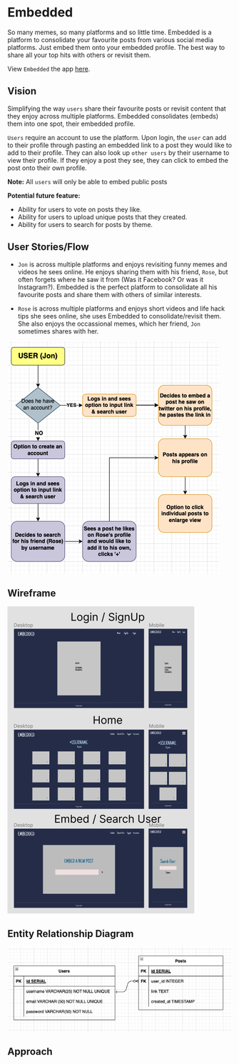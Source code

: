 # Embedded

So many memes, so many platforms and so little time. Embedded is a platform to consolidate your favourite posts from various social media platforms. Just embed them onto your embedded profile. The best way to share all your top hits with others or revisit them.

View `Embedded` the app [here](https://embedded-the-app.herokuapp.com/).

## Vision

Simplifying the way `users` share their favourite posts or revisit content that they enjoy across multiple platforms. Embedded consolidates (embeds) them into one spot, their embedded profile.

`Users` require an account to use the platform. Upon login, the `user` can add to their profile through pasting an embedded link to a post they would like to add to their profile. They can also look up `other users` by their username to view their profile. If they enjoy a post they see, they can click to embed the post onto their own profile.

**Note:** All `users` will only be able to embed public posts

**Potential future feature:**

-   Ability for users to vote on posts they like.
-   Ability for users to upload unique posts that they created.
-   Ability for users to search for posts by theme.

## User Stories/Flow

-   `Jon` is across multiple platforms and enjoys revisiting funny memes and videos he sees online. He enjoys sharing them with his friend, `Rose`, but often forgets where he saw it from (Was it Facebook? Or was it Instagram?). Embedded is the perfect platform to consolidate all his favourite posts and share them with others of similar interests.

-   `Rose` is across multiple platforms and enjoys short videos and life hack tips she sees online, she uses Embedded to consolidate/revisit them. She also enjoys the occassional memes, which her friend, `Jon` sometimes shares with her.

![Split Login](/assets/user-stories.png)

## Wireframe

![Wireframe](/assets/wireframe.png)

## Entity Relationship Diagram

![Entity Relationship Diagram](/assets/entity-relationship-diagram.png)

## Approach
